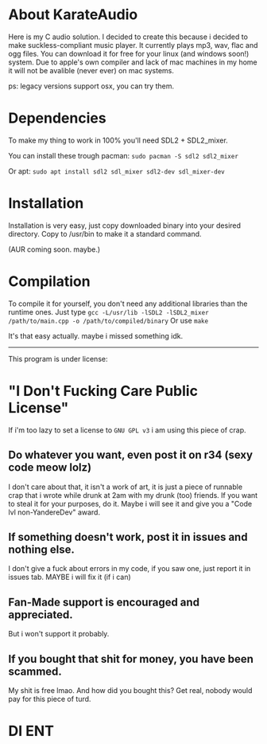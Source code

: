 # About KarateAudio
Here is my C audio solution.
I decided to create this because i decided to make suckless-compliant music player.
It currently plays mp3, wav, flac and ogg files.
You can download it for free for your linux (and windows soon!) system.
Due to apple's own compiler and lack of mac machines in my home it will not be avalible (never ever) on mac systems.

ps: legacy versions support osx, you can try them.

# Dependencies
To make my thing to work in 100% you'll need SDL2 + SDL2_mixer.

You can install these trough pacman:
```sudo pacman -S sdl2 sdl2_mixer```

Or apt:
```sudo apt install sdl2 sdl_mixer sdl2-dev sdl_mixer-dev```

# Installation
Installation is very easy, just copy downloaded binary into your desired directory.
Copy to /usr/bin to make it a standard command.

(AUR coming soon. maybe.)

# Compilation
To compile it for yourself, you don't need any additional libraries than the runtime ones.
Just type `gcc -L/usr/lib -lSDL2 -lSDL2_mixer /path/to/main.cpp -o /path/to/compiled/binary`
Or use `make`

It's that easy actually. maybe i missed something idk.

-------------------------------------------------------------------------------------------
This program is under license:
# "I Don't Fucking Care Public License"
If i'm too lazy to set a license to `GNU GPL v3` i am using this piece of crap.

## Do whatever you want, even post it on r34 (sexy code meow lolz)
I don't care about that, it isn't a work of art, it is just a piece of runnable crap that i wrote while drunk at 2am with my drunk (too) friends.
If you want to steal it for your purposes, do it. Maybe i will see it and give you a "Code lvl non-YandereDev" award.

## If something doesn't work, post it in issues and nothing else.
I don't give a fuck about errors in my code, if you saw one, just report it in issues tab. MAYBE i will fix it (if i can)

## Fan-Made support is encouraged and appreciated.
But i won't support it probably.

## If you bought that shit for money, you have been scammed.
My shit is free lmao. And how did you bought this?
Get real, nobody would pay for this piece of turd.

# DI ENT
